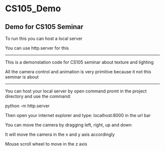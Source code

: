 # CS105_Demo
 Demo for CS105 Seminar
---------------------------------------
To run this you can host a local server

You can use http.server for this

---------------------------------------
This is a demonstation code for CS105 
seminar about texture and lighting

All the camera control and animation is
very primitive because it not this seminar
is about

----------------------------------------

You can host your local server by open 
command promt in the project directory
and use the command:

python -m http.server

Then open your internet explorer and type:
localhost:8000 in the url bar

You can move the camera by dragging left,
right, up and down

It will move the camera in the x and y axis
accordingly

Mouse scroll wheel to move in the z axis
